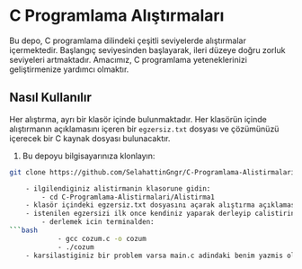 # C Programlama Alıştırmaları

Bu depo, C programlama dilindeki çeşitli seviyelerde alıştırmalar içermektedir. Başlangıç seviyesinden başlayarak, ileri düzeye doğru zorluk seviyeleri artmaktadır. Amacımız, C programlama yeteneklerinizi geliştirmenize yardımcı olmaktır.

## Nasıl Kullanılır

Her alıştırma, ayrı bir klasör içinde bulunmaktadır. Her klasörün içinde alıştırmanın açıklamasını içeren bir `egzersiz.txt` dosyası ve çözümünüzü içerecek bir C kaynak dosyası bulunacaktır.


1. Bu depoyu bilgisayarınıza klonlayın:

```bash
git clone https://github.com/SelahattinGngr/C-Programlama-Alistirmalari

	- ilgilendiginiz alistirmanin klasorune gidin:
		- cd C-Programlama-Alistirmalari/Alistirma1
	- klasör içindeki egzersiz.txt dosyasını açarak alıştırma açıklamasını okuyun.
	- istenilen egzersizi ilk once kendiniz yaparak derleyip calistiriniz
		- derlemek icin terminalden:
```bash
			- gcc cozum.c -o cozum
			- ./cozum
	- karsilastiginiz bir problem varsa main.c adindaki benim yazmis oldugum kod ile karsilastirma yapabilirsiniz.
